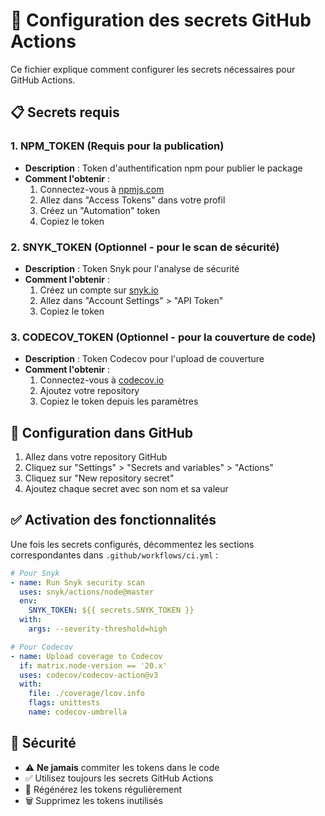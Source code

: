 # 🔐 Configuration des secrets GitHub Actions

Ce fichier explique comment configurer les secrets nécessaires pour GitHub Actions.

## 📋 Secrets requis

### 1. NPM_TOKEN (Requis pour la publication)

- **Description** : Token d'authentification npm pour publier le package
- **Comment l'obtenir** :
  1. Connectez-vous à [npmjs.com](https://npmjs.com)
  2. Allez dans "Access Tokens" dans votre profil
  3. Créez un "Automation" token
  4. Copiez le token

### 2. SNYK_TOKEN (Optionnel - pour le scan de sécurité)

- **Description** : Token Snyk pour l'analyse de sécurité
- **Comment l'obtenir** :
  1. Créez un compte sur [snyk.io](https://snyk.io)
  2. Allez dans "Account Settings" > "API Token"
  3. Copiez le token

### 3. CODECOV_TOKEN (Optionnel - pour la couverture de code)

- **Description** : Token Codecov pour l'upload de couverture
- **Comment l'obtenir** :
  1. Connectez-vous à [codecov.io](https://codecov.io)
  2. Ajoutez votre repository
  3. Copiez le token depuis les paramètres

## 🔧 Configuration dans GitHub

1. Allez dans votre repository GitHub
2. Cliquez sur "Settings" > "Secrets and variables" > "Actions"
3. Cliquez sur "New repository secret"
4. Ajoutez chaque secret avec son nom et sa valeur

## ✅ Activation des fonctionnalités

Une fois les secrets configurés, décommentez les sections correspondantes dans `.github/workflows/ci.yml` :

```yaml
# Pour Snyk
- name: Run Snyk security scan
  uses: snyk/actions/node@master
  env:
    SNYK_TOKEN: ${{ secrets.SNYK_TOKEN }}
  with:
    args: --severity-threshold=high

# Pour Codecov
- name: Upload coverage to Codecov
  if: matrix.node-version == '20.x'
  uses: codecov/codecov-action@v3
  with:
    file: ./coverage/lcov.info
    flags: unittests
    name: codecov-umbrella
```

## 🚨 Sécurité

- ⚠️ **Ne jamais** commiter les tokens dans le code
- ✅ Utilisez toujours les secrets GitHub Actions
- 🔄 Régénérez les tokens régulièrement
- 🗑️ Supprimez les tokens inutilisés
